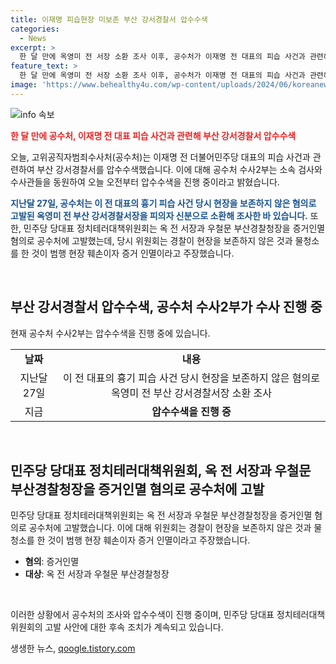 ```yaml
---
title: 이재명 피습현장 미보존 부산 강서경찰서 압수수색
categories:
  - News
excerpt: >
  한 달 만에 옥영미 전 서장 소환 조사 이후, 공수처가 이재명 전 대표의 피습 사건과 관련해 부산 강서경찰서를 압수수색했다. 공수처 수사2부는 소속 검사와 수사관들을 보내 강서경찰서에 대한 압수수색을 진행 중이라고 밝혔으며, 과거에는 현장을 보존하지 않은 혐의로 고발된 옥 영미 전 부산 강서경찰서장 또한 피의자로 조사를 받았었다. 민주당 당대표 정치테러대책위원회는 현장 훼손과 증거인멸을 주장하며 옥 전 서장과 우철문 부산경찰청장을 증거인멸 혐의로 공수처에 고발했다.
feature_text: >
  한 달 만에 옥영미 전 서장 소환 조사 이후, 공수처가 이재명 전 대표의 피습 사건과 관련해 부산 강서경찰서를 압수수색했다. 공수처 수사2부는 소속 검사와 수사관들을 보내 강서경찰서에 대한 압수수색을 진행 중이라고 밝혔으며, 과거에는 현장을 보존하지 않은 혐의로 고발된 옥 영미 전 부산 강서경찰서장 또한 피의자로 조사를 받았었다. 민주당 당대표 정치테러대책위원회는 현장 훼손과 증거인멸을 주장하며 옥 전 서장과 우철문 부산경찰청장을 증거인멸 혐의로 공수처에 고발했다.
image: 'https://www.behealthy4u.com/wp-content/uploads/2024/06/koreanews.jpg'
---
```


<p><img src="https://www.behealthy4u.com/wp-content/uploads/2024/06/koreanews.jpg" alt="info 속보" /></p>

<p><b><span style="color: #ee2323;">한 달 만에 공수처, 이재명 전 대표 피습 사건과 관련해 부산 강서경찰서 압수수색</span></b></p>

<p>오늘, 고위공직자범죄수사처(공수처)는 이재명 전 더불어민주당 대표의 피습 사건과 관련하여 부산 강서경찰서를 압수수색했습니다. 이에 대해 공수처 수사2부는 소속 검사와 수사관들을 동원하여 오늘 오전부터 압수수색을 진행 중이라고 밝혔습니다.</p>

<p><b><span style="color: #1a5490;">지난달 27일, 공수처는 이 전 대표의 흉기 피습 사건 당시 현장을 보존하지 않은 혐의로 고발된 옥영미 전 부산 강서경찰서장을 피의자 신분으로 소환해 조사한 바 있습니다.</span></b> 또한, 민주당 당대표 정치테러대책위원회는 옥 전 서장과 우철문 부산경찰청장을 증거인멸 혐의로 공수처에 고발했는데, 당시 위원회는 경찰이 현장을 보존하지 않은 것과 물청소를 한 것이 범행 현장 훼손이자 증거 인멸이라고 주장했습니다.</p>

<p data-ke-size="size16">&nbsp;</p>

<h2 data-ke-size="size26">부산 강서경찰서 압수수색, 공수처 수사2부가 수사 진행 중</h2>

<p>현재 공수처 수사2부는 압수수색을 진행 중에 있습니다.</p>

<table>
    <tbody>
        <tr>
            <td style="text-align: center; height: 17px;"><b>날짜</b></td>
            <td style="text-align: center; height: 17px;"><b>내용</b></td>
        </tr>
        <tr>
            <td style="text-align: center; height: 17px;">지난달 27일</td>
            <td style="text-align: center; height: 17px;">이 전 대표의 흉기 피습 사건 당시 현장을 보존하지 않은 혐의로 옥영미 전 부산 강서경찰서장 소환 조사</td>
        </tr>
        <tr>
            <td style="text-align: center; height: 17px;">지금</td>
            <td style="text-align: center; height: 17px;"><b>압수수색을 진행 중</b></td>
        </tr>
    </tbody>
</table>

<p data-ke-size="size16">&nbsp;</p>

<h2 data-ke-size="size26">민주당 당대표 정치테러대책위원회, 옥 전 서장과 우철문 부산경찰청장을 증거인멸 혐의로 공수처에 고발</h2>

<p>민주당 당대표 정치테러대책위원회는 옥 전 서장과 우철문 부산경찰청장을 증거인멸 혐의로 공수처에 고발했습니다. 이에 대해 위원회는 경찰이 현장을 보존하지 않은 것과 물청소를 한 것이 범행 현장 훼손이자 증거 인멸이라고 주장했습니다.</p>

<ul>
    <li><b>혐의</b>: 증거인멸</li>
    <li><b>대상</b>: 옥 전 서장과 우철문 부산경찰청장</li>
</ul>

<p data-ke-size="size16">&nbsp;</p>

<p>이러한 상황에서 공수처의 조사와 압수수색이 진행 중이며, 민주당 당대표 정치테러대책위원회의 고발 사안에 대한 후속 조치가 계속되고 있습니다.</p>
생생한 뉴스, <a href="https://qoogle.tistory.com" rel="dofollow">qoogle.tistory.com</a>


